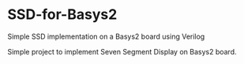 # SSD-for-Basys2
Simple SSD implementation on a Basys2 board using Verilog

Simple project to implement Seven Segment Display on Basys2 board. 
